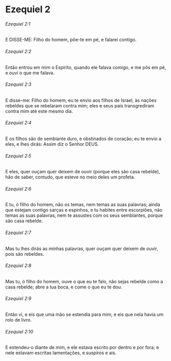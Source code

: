# Ezequiel 2

###### Ezequiel 2:1

E DISSE-ME: Filho do homem, põe-te em pé, e falarei contigo.

###### Ezequiel 2:2

Então entrou em mim o Espírito, quando ele falava comigo, e me pôs em pé, e ouvi o que me falava.

###### Ezequiel 2:3

E disse-me: Filho do homem, eu te envio aos filhos de Israel, às nações rebeldes que se rebelaram contra mim; eles e seus pais transgrediram contra mim até este mesmo dia.

###### Ezequiel 2:4

E os filhos são de semblante duro, e obstinados de coração; eu te envio a eles, e lhes dirás: Assim diz o Senhor DEUS.

###### Ezequiel 2:5

E eles, quer ouçam quer deixem de ouvir (porque eles são casa rebelde), hão de saber, contudo, que esteve no meio deles um profeta.

###### Ezequiel 2:6

E tu, ó filho do homem, não os temas, nem temas as suas palavras; ainda que estejam contigo sarças e espinhos, e tu habites entre escorpiões, não temas as suas palavras, nem te assustes com os seus semblantes, porque são casa rebelde.

###### Ezequiel 2:7

Mas tu lhes dirás as minhas palavras, quer ouçam quer deixem de ouvir, pois são rebeldes.

###### Ezequiel 2:8

Mas tu, ó filho do homem, ouve o que eu te falo, não sejas rebelde como a casa rebelde; abre a tua boca, e come o que eu te dou.

###### Ezequiel 2:9

Então vi, e eis que uma mão se estendia para mim, e eis que nela havia um rolo de livro.

###### Ezequiel 2:10

E estendeu-o diante de mim, e ele estava escrito por dentro e por fora; e nele estavam escritas lamentações, e suspiros e ais.

